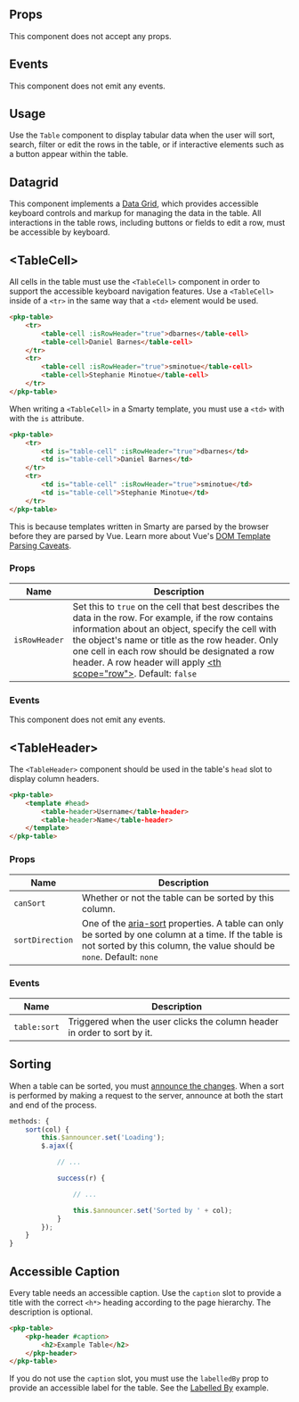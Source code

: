 ## Props

This component does not accept any props.

## Events

This component does not emit any events.

## Usage

Use the `Table` component to display tabular data when the user will sort, search, filter or edit the rows in the table, or if interactive elements such as a button appear within the table.

## Datagrid

This component implements a [Data Grid](https://www.w3.org/TR/wai-aria-practices/examples/grid/dataGrids.html), which provides accessible keyboard controls and markup for managing the data in the table. All interactions in the table rows, including buttons or fields to edit a row, must be accessible by keyboard.

## &lt;TableCell&gt;

All cells in the table must use the `<TableCell>` component in order to support the accessible keyboard navigation features. Use a `<TableCell>` inside of a `<tr>` in the same way that a `<td>` element would be used.

```html
<pkp-table>
	<tr>
		<table-cell :isRowHeader="true">dbarnes</table-cell>
		<table-cell>Daniel Barnes</table-cell>
	</tr>
	<tr>
		<table-cell :isRowHeader="true">sminotue</table-cell>
		<table-cell>Stephanie Minotue</table-cell>
	</tr>
</pkp-table>
```

When writing a `<TableCell>` in a Smarty template, you must use a `<td>` with with the `is` attribute.

```html
<pkp-table>
	<tr>
		<td is="table-cell" :isRowHeader="true">dbarnes</td>
		<td is="table-cell">Daniel Barnes</td>
	</tr>
	<tr>
		<td is="table-cell" :isRowHeader="true">sminotue</td>
		<td is="table-cell">Stephanie Minotue</td>
	</tr>
</pkp-table>
```

This is because templates written in Smarty are parsed by the browser before they are parsed by Vue. Learn more about Vue's [DOM Template Parsing Caveats](https://v2.vuejs.org/v2/guide/components.html#DOM-Template-Parsing-Caveats).

### Props

| Name | Description |
| --- | --- |
| `isRowHeader` | Set this to `true` on the cell that best describes the data in the row. For example, if the row contains information about an object, specify the cell with the object's name or title as the row header. Only one cell in each row should be designated a row header. A row header will apply [&lt;th scope="row"&gt;](https://developer.mozilla.org/en-US/docs/Web/HTML/Element/th#scope). Default: `false` |

### Events

This component does not emit any events.

## &lt;TableHeader&gt;

The `<TableHeader>` component should be used in the table's `head` slot to display column headers.

```html
<pkp-table>
	<template #head>
		<table-header>Username</table-header>
		<table-header>Name</table-header>
	</template>
</pkp-table>
```

### Props

| Name | Description |
| --- | --- |
| `canSort` | Whether or not the table can be sorted by this column. |
| `sortDirection` | One of the [aria-sort](https://developer.mozilla.org/en-US/docs/Web/Accessibility/ARIA/Attributes/aria-sort) properties. A table can only be sorted by one column at a time. If the table is not sorted by this column, the value should be `none`. Default: `none` |

### Events

| Name | Description |
| --- | --- |
| `table:sort` | Triggered when the user clicks the column header in order to sort by it. |

## Sorting

When a table can be sorted, you must [announce the changes](#/pages/announcer). When a sort is performed by making a request to the server, announce at both the start and end of the process.

```js
methods: {
    sort(col) {
        this.$announcer.set('Loading');
        $.ajax({

            // ...

            success(r) {

                // ...

                this.$announcer.set('Sorted by ' + col);
            }
        });
    }
}
```

## Accessible Caption

Every table needs an accessible caption. Use the `caption` slot to provide a title with the correct `<h*>` heading according to the page hierarchy. The description is optional.

```html
<pkp-table>
	<pkp-header #caption>
		<h2>Example Table</h2>
	</pkp-header>
</pkp-table>
```

If you do not use the `caption` slot, you must use the `labelledBy` prop to provide an accessible label for the table. See the [Labelled By](#/component/Table/with-labelledby) example.
